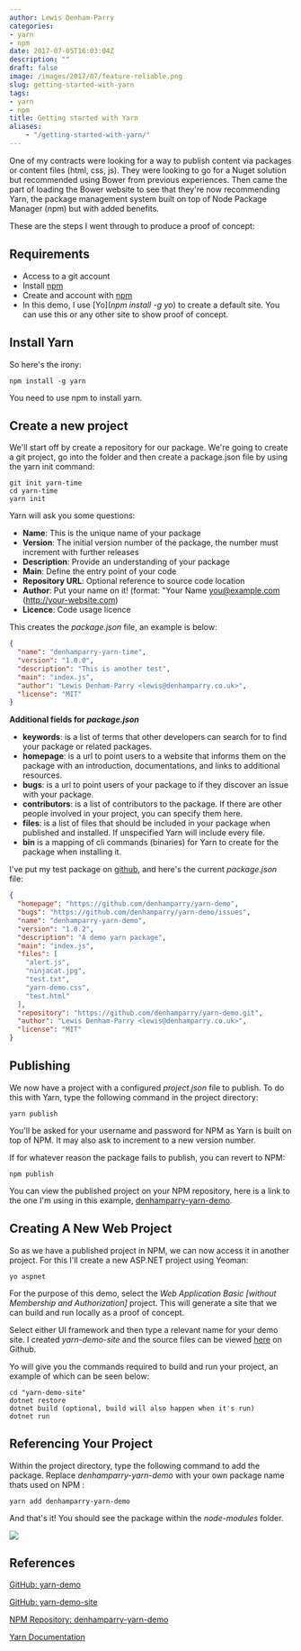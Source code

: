 ```yaml
---
author: Lewis Denham-Parry
categories:
- yarn
- npm
date: 2017-07-05T16:03:04Z
description: ""
draft: false
image: /images/2017/07/feature-reliable.png
slug: getting-started-with-yarn
tags:
- yarn
- npm
title: Getting started with Yarn
aliases:
    - "/getting-started-with-yarn/"
---
```


One of my contracts were looking for a way to publish content via packages or content files (html, css, js).  They were looking to go for a Nuget solution but recommended using Bower from previous experiences.  Then came the part of loading the Bower website to see that they're now recommending Yarn, the package management system built on top of Node Package Manager (npm) but with added benefits.

These are the steps I went through to produce a proof of concept:

## Requirements

* Access to a git account
* Install [npm](https://www.npmjs.com/package/npm)
* Create and account with [npm](https://www.npmjs.com)
* In this demo, I use [Yo](*npm install -g yo*) to create a default site.  You can use this or any other site to show proof of concept.

## Install Yarn

So here's the irony:

```command
npm install -g yarn
```

You need to use npm to install yarn.

## Create a new project

We'll start off by create a repository for our package.  We're going to create a git project, go into the folder and then create a package.json file by using the yarn init command:

```command
git init yarn-time
cd yarn-time
yarn init
```

Yarn will ask you some questions:

* **Name**: This is the unique name of your package
* **Version**: The initial version number of the package, the number must increment with further releases
* **Description**: Provide an understanding of your package
* **Main**: Define the entry point of your code
* **Repository URL**: Optional reference to source code location
* **Author**: Put your name on it! (format: "Your Name <you@example.com> (http://your-website.com)
* **Licence**: Code usage licence

This creates the *package.json* file, an example is below:

```json
{
  "name": "denhamparry-yarn-time",
  "version": "1.0.0",
  "description": "This is another test",
  "main": "index.js",
  "author": "Lewis Denham-Parry <lewis@denhamparry.co.uk>",
  "license": "MIT"
}
```

**Additional fields for *package.json***

* **keywords**: is a list of terms that other developers can search for to find your package or related packages.
* **homepage**: is a url to point users to a website that informs them on the package with an introduction, documentations, and links to additional resources.
* **bugs**: is a url to point users of your package to if they discover an issue with your package.
* **contributors**: is a list of contributors to the package. If there are other people involved in your project, you can specify them here.
* **files**: is a list of files that should be included in your package when published and installed. If unspecified Yarn will include every file.
* **bin** is a mapping of cli commands (binaries) for Yarn to create for the package when installing it.

I've put my test package on [github](https://github.com/denhamparry/yarn-demo), and here's the current *package.json* file:

```json
{
  "homepage": "https://github.com/denhamparry/yarn-demo",
  "bugs": "https://github.com/denhamparry/yarn-demo/issues",
  "name": "denhamparry-yarn-demo",
  "version": "1.0.2",
  "description": "A demo yarn package",
  "main": "index.js",
  "files": [
    "alert.js",
    "ninjacat.jpg",
    "test.txt",
    "yarn-demo.css",
    "test.html"
  ],
  "repository": "https://github.com/denhamparry/yarn-demo.git",
  "author": "Lewis Denham-Parry <lewis@denhamparry.co.uk>",
  "license": "MIT"
}
```

## Publishing

We now have a project with a configured *project.json* file to publish.  To do this with Yarn, type the following command in the project directory:

```command
yarn publish
```

You'll be asked for your username and password for NPM as Yarn is built on top of NPM.  It may also ask to increment to a new version number.

If for whatever reason the package fails to publish, you can revert to NPM:

```command
npm publish
```

You can view the published project on your NPM repository, here is a link to the one I'm using in this example, [denhamparry-yarn-demo](https://www.npmjs.com/package/denhamparry-yarn-demo).

## Creating A New Web Project

So as we have a published project in NPM, we can now access it in another project.  For this I'll create a new ASP.NET project using Yeoman:

```command
yo aspnet
```

For the purpose of this demo, select the *Web Application Basic [without Membership and Authorization]* project.  This will generate a site that we can build and run locally as a proof of concept.

Select either UI framework and then type a relevant name for your demo site.  I created *yarn-demo-site* and the source files can be viewed [here](https://github.com/denhamparry/yarn-demo-site) on Github.

Yo will give you the commands required to build and run your project, an example of which can be seen below:

```command
cd "yarn-demo-site"
dotnet restore
dotnet build (optional, build will also happen when it's run)
dotnet run
```

## Referencing Your Project

Within the project directory, type the following command to add the package.  Replace *denhamparry-yarn-demo* with your own package name thats used on NPM :

```command
yarn add denhamparry-yarn-demo
```

And that's it!  You should see the package within the *node-modules* folder.

![](/content/images/2017/07/denhamparry-yarn-demo.png)

## References

[GitHub: yarn-demo](https://github.com/denhamparry/yarn-demo) 

[GitHub: yarn-demo-site](https://github.com/denhamparry/yarn-demo-site)

[NPM Repository: denhamparry-yarn-demo](https://www.npmjs.com/package/denhamparry-yarn-demo)

[Yarn Documentation](https://yarnpkg.com/en/docs/package-json)


